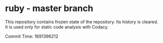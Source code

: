 # ruby - master branch

This repository contains frozen state of the repository.
Its history is cleared. It is used only for static code
analysis with Codacy.

Commit Time: 1691396212
